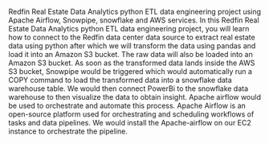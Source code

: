  Redfin Real Estate Data Analytics python ETL data engineering project using Apache Airflow, Snowpipe, snowflake and AWS services.
In this Redfin Real Estate Data Analytics python ETL data engineering project, you will learn how to connect to the Redfin data center data source to extract real estate data using python after which we will transform the data using pandas and load it into an Amazon S3 bucket. The raw data will also be loaded into an Amazon S3 bucket.
As soon as the transformed data lands inside the AWS S3 bucket, Snowpipe would be triggered which would automatically run a COPY command to load the transformed data into a snowflake data warehouse table. We would then connect PowerBi to the snowflake data warehouse to then visualize the data to obtain insight.
Apache airflow would be used to orchestrate and automate this process.
Apache Airflow is an open-source platform used for orchestrating and scheduling workflows of tasks and data pipelines. We would install the Apache-airflow on our EC2 instance to orchestrate the pipeline.